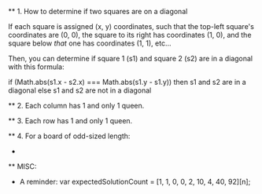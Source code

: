 ** 1. How to determine if two squares are on a diagonal

If each square is assigned (x, y) coordinates, such that the top-left square's
coordinates are (0, 0), the square to its right has coordinates (1, 0),
and the square below _that_ one has coordinates (1, 1), etc...

Then, you can determine if square 1 (s1) and square 2 (s2) are in a diagonal
with this formula:

if (Math.abs(s1.x - s2.x) === Math.abs(s1.y - s1.y))
  then s1 and s2 are in a diagonal
else
  s1 and s2 are not in a diagonal

** 2. Each column has 1 and only 1 queen.

** 3. Each row has 1 and only 1 queen.

** 4. For a board of odd-sized length:

* 



** MISC:

* A reminder:
var expectedSolutionCount = [1, 1, 0, 0, 2, 10, 4, 40, 92][n];


